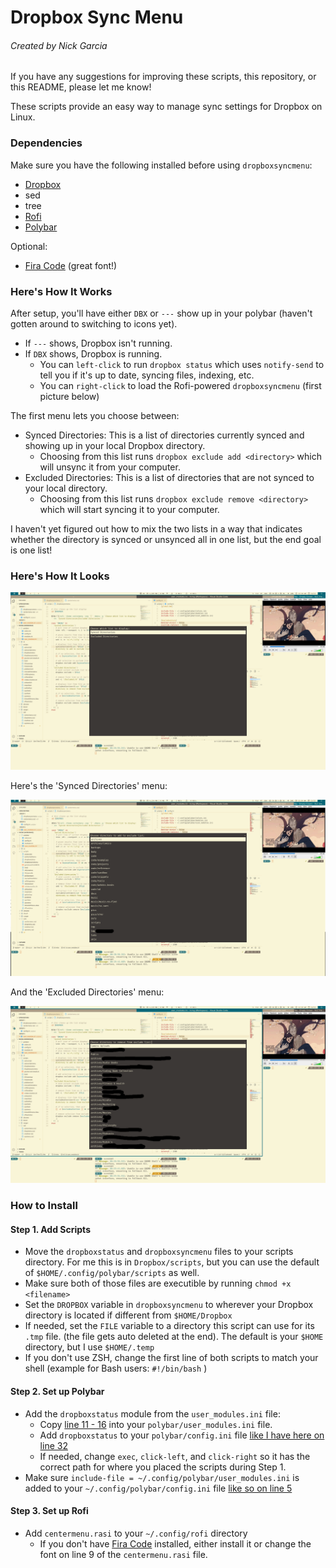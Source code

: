# Dropbox Sync Menu
###### Created by Nick Garcia

If you have any suggestions for improving these scripts, this repository, or this README, please let me know!

These scripts provide an easy way to manage sync settings for Dropbox on Linux.

### Dependencies

Make sure you have the following installed before using `dropboxsyncmenu`:

* [Dropbox](https://www.dropbox.com/install-linux)
* sed
* tree
* [Rofi](https://github.com/davatorium/rofi)
* [Polybar](https://github.com/polybar/polybar)

Optional:

* [Fira Code](https://github.com/tonsky/FiraCode) (great font!)

### Here's How It Works

After setup, you'll have either `DBX` or `---` show up in your polybar (haven't gotten around to switching to icons yet).

* If `---` shows, Dropbox isn't running.
* If `DBX` shows, Dropbox is running.
  * You can `left-click` to run `dropbox status` which uses `notify-send` to tell you if it's up to date, syncing files, indexing, etc.
  * You can `right-click` to load the Rofi-powered `dropboxsyncmenu` (first picture below)

The first menu lets you choose between:

* Synced Directories:  This is a list of directories currently synced and showing up in your local Dropbox directory.
  * Choosing from this list runs `dropbox exclude add <directory>` which will unsync it from your computer.
* Excluded Directories:  This is a list of directories that are not synced to your local directory.
  * Choosing from this list runs `dropbox exclude remove <directory>` which will start syncing it to your computer.

I haven't yet figured out how to mix the two lists in a way that indicates whether the directory is synced or unsynced all in one list, but the end goal is one list!

### Here's How It Looks

![List Selection Screenshot](https://raw.githubusercontent.com/NicksIdeaEngine/dropboxsyncmenu/master/List%20Selection.png)

Here's the 'Synced Directories' menu:

![Synced Directories Screenshot](https://raw.githubusercontent.com/NicksIdeaEngine/dropboxsyncmenu/master/Add%20to%20Exclude%20List.png)

And the 'Excluded Directories' menu:

![Excluded Directories Screenshot](https://raw.githubusercontent.com/NicksIdeaEngine/dropboxsyncmenu/master/Remove%20from%20Exclude%20List.png)

### How to Install

#### Step 1. Add Scripts

* Move the `dropboxstatus` and `dropboxsyncmenu` files to your scripts directory. For me this is in `Dropbox/scripts`, but you can use the default of `$HOME/.config/polybar/scripts` as well.
* Make sure both of those files are executible by running `chmod +x <filename>`
* Set the `DROPBOX` variable in `dropboxsyncmenu` to wherever your Dropbox directory is located if different from `$HOME/Dropbox`
* If needed, set the `FILE` variable to a directory this script can use for its `.tmp` file. (the file gets auto deleted at the end).  The default is your `$HOME` directory, but I use `$HOME/.temp`
* If you don't use ZSH, change the first line of both scripts to match your shell (example for Bash users: `#!/bin/bash` )

#### Step 2. Set up Polybar

* Add the `dropboxstatus` module from the `user_modules.ini` file:
  * Copy [line 11 - 16](https://github.com/NicksIdeaEngine/dropboxsyncmenu/blob/07f343c3f5aa4c96fc3b46601e4d38164c12fcb4/user_modules.ini#L11-L16) into your `polybar/user_modules.ini` file.
  * Add `dropboxstatus` to your `polybar/config.ini` file [like I have here on line 32](https://github.com/NicksIdeaEngine/dropboxsyncmenu/blob/07f343c3f5aa4c96fc3b46601e4d38164c12fcb4/config.ini#L32)
  * If needed, change `exec`, `click-left`, and `click-right` so it has the correct path for where you placed the scripts during Step 1.
* Make sure `include-file = ~/.config/polybar/user_modules.ini` is added to your `~/.config/polybar/config.ini` file [like so on line 5](https://github.com/NicksIdeaEngine/dropboxsyncmenu/blob/07f343c3f5aa4c96fc3b46601e4d38164c12fcb4/config.ini#L5)

#### Step 3. Set up Rofi

* Add `centermenu.rasi` to your `~/.config/rofi` directory
  * If you don't have [Fira Code](https://github.com/tonsky/FiraCode) installed, either install it or change the font on line 9 of the `centermenu.rasi` file.
  
